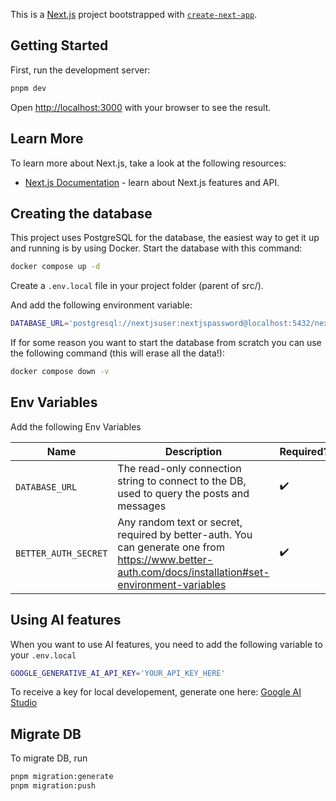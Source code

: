 This is a [Next.js](https://nextjs.org) project bootstrapped with [`create-next-app`](https://nextjs.org/docs/app/api-reference/cli/create-next-app).

## Getting Started

First, run the development server:

```bash
pnpm dev
```

Open [http://localhost:3000](http://localhost:3000) with your browser to see the result.

## Learn More

To learn more about Next.js, take a look at the following resources:

- [Next.js Documentation](https://nextjs.org/docs) - learn about Next.js features and API.

## Creating the database

This project uses PostgreSQL for the database, the easiest way to get it up and running is by using Docker. Start the database with this command:

```sh
docker compose up -d
```

Create a `.env.local` file in your project folder (parent of src/).

And add the following environment variable:

```sh
DATABASE_URL='postgresql://nextjsuser:nextjspassword@localhost:5432/nextjs-hackathon'
```

If for some reason you want to start the database from scratch you can use the following command (this will erase all the data!):

```sh
docker compose down -v
```

## Env Variables
Add the following Env Variables


| Name                   | Description                                                                                              | Required? |
| ---------------------- | -------------------------------------------------------------------------------------------------------- | --------- |
| `DATABASE_URL`         | The read-only connection string to connect to the DB, used to query the posts and messages               | ✔️        |
| `BETTER_AUTH_SECRET`    | Any random text or secret, required by better-auth. You can generate one from https://www.better-auth.com/docs/installation#set-environment-variables | ✔️        |



## Using AI features

When you want to use AI features, you need to add the following variable to your `.env.local`

```sh
GOOGLE_GENERATIVE_AI_API_KEY='YOUR_API_KEY_HERE'
```

To receive a key for local developement, generate one here: [Google AI Studio](https://aistudio.google.com/apikey)

## Migrate DB

To migrate DB, run

```sh
pnpm migration:generate
pnpm migration:push
```
